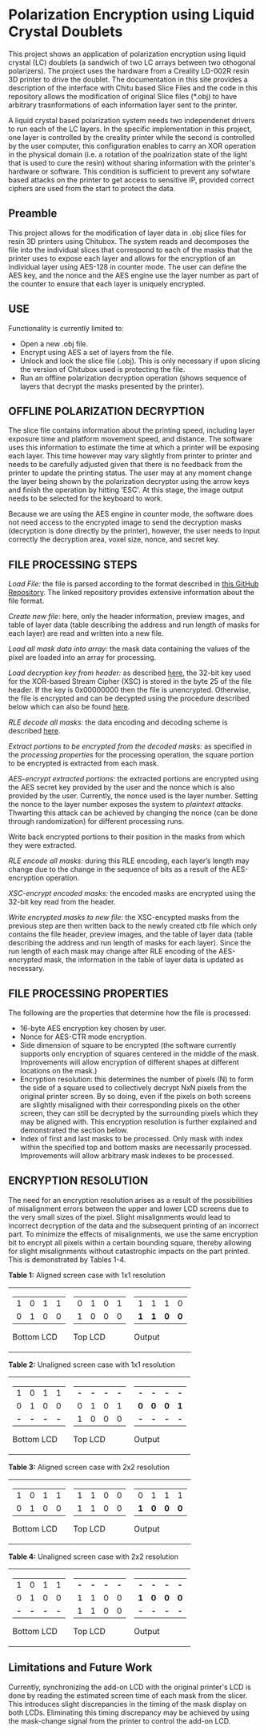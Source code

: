 # Polarization Encryption using Liquid Crystal Doublets
This project shows an application of polarization encryption using liquid crystal (LC) doublets (a sandwich of two LC arrays between two othogonal polarizers). The project uses the hardware from a Creality LD-002R resin 3D printer to drive the doublet.  The documentation in this site provides a description of the interface with Chitu based Slice Files and the code in this repository allows the modification of original Slice files (*.obj) to have arbitrary trasnformations of each information layer sent to the printer. 

A liquid crystal based polarization system needs two independenet drivers to run each of the LC layers. In the specific implementation in this project, one layer is controlled by the creality printer while the second is controlled by the user computer, this configuration enables to carry an XOR operation in the physical domain (i.e. a rotation of the poalrization state of the light that is used to cure the resin) without sharing information with the printer's hardware or software. This condition is sufficient to prevent any sofwtare based attacks on the printer to get access to sensitive IP,  provided correct ciphers are used from the start to protect the data.

## Preamble

This project allows for the modification of layer data in .obj slice files for resin 3D printers using Chitubox. The system reads and decomposes the file into the individual slices that correspond to each of the masks that the printer uses to expose each layer and allows for the encryption of an individual layer using AES-128 in counter mode. The user can define the AES key, and the nonce and the AES engine use the layer number as part of the counter to ensure that each layer is uniquely encrypted.

## USE
Functionality is currently limited to:
- Open a new .obj file.
- Encrypt using AES a set of layers from the file.
- Unlock and lock the slice file (.obj). This is only necessary if upon slicing the version of Chitubox used is protecting the file.
- Run an offline polarization decryption operation (shows sequence of layers that decrypt the masks presented by the printer).

## OFFLINE POLARIZATION DECRYPTION
The slice file contains information about the printing speed, including layer exposure time and platform movement speed, and distance. The software uses this information to estimate the time at which a printer will be exposing each layer.
This time however may vary slightly from printer to printer and needs to be carefully adjusted given that there is no feedback from the printer to update the printing status. The user may at any moment change the layer being shown by the polarization decryptor using the arrow keys and finish the operation by hitting 'ESC'.
At this stage, the image output needs to be selected for the keyboard to work.

Because we are using the AES engine in counter mode, the software does not need access to the encrypted image to send the decryption masks (decryption is done directly by the printer), however, the user needs to input correctly the decryption area, voxel size, nonce, and secret key.


## FILE PROCESSING STEPS

_Load File:_ the file is parsed according to the format described in [this GitHub Repository](https://github.com/cbiffle/catibo/blob/master/doc/cbddlp-ctb.adoc). The linked repository provides extensive information about the file format.

_Create new file_: here, only the header information, preview images, and table of layer data (table describing the address and run length of masks for each layer) are read and written into a new file.

_Load all mask data into array:_ the mask data containing the values of the pixel are loaded into an array for processing.

_Load decryption key from header:_ as described [here](https://github.com/cbiffle/catibo/blob/master/doc/cbddlp-ctb.adoc), the 32-bit key used for the XOR-based Stream Cipher (XSC) is stored in the byte 25 of the file header. If the key is 0x00000000 then the file is unencrypted. Otherwise, the file is encrypted and can be decypted using the procedure described below which can also be found [here](https://github.com/cbiffle/catibo/blob/master/doc/cbddlp-ctb.adoc).

_RLE decode all masks:_ the data encoding and decoding scheme is described [here](https://github.com/cbiffle/catibo/blob/master/doc/cbddlp-ctb.adoc).

_Extract portions to be encrypted from the decoded masks:_ as specified in the _processing properties_ for the processing operation, the square portion to be encrypted is extracted from each mask.

_AES-encrypt extracted portions:_ the extracted portions are encrypted using the AES secret key provided by the user and the nonce which is also provided by the user. Currently, the nonce used is the layer number. Setting the nonce to the layer number exposes the system to _plaintext attacks_. Thwarting this attack can be achieved by changing the nonce (can be done through randomization) for different processing runs.

Write back encrypted portions to their position in the masks from which they were extracted.

_RLE encode all masks:_ during this RLE encoding, each layer’s length may change due to the change in the sequence of bits as a result of the AES-encryption operation.

_XSC-encrypt encoded masks:_ the encoded masks are encrypted using the 32-bit key read from the header.

_Write encrypted masks to new file:_ the XSC-encypted masks from the previous step are then written back to the newly created ctb file which only contains the file header, preview images, and the table of layer data (table describing the address and run length of masks for each layer). Since the run length of each mask may change after RLE encoding of the AES-encrypted mask, the information in the table of layer data is updated as necessary.

## FILE PROCESSING PROPERTIES

The following are the properties that determine how the file is processed:

* 16-byte AES encryption key chosen by user.
* Nonce for AES-CTR mode encryption.
* Side dimension of square to be encrypted (the software currently supports only encryption of squares centered in the middle of the mask. Improvements will allow encryption of different shapes at different locations on the mask.)
* Encryption resolution: this determines the number of pixels (N) to form the side of a square used to collectively decrypt NxN pixels from the original printer screen. By so doing, even if the pixels on both screens are slightly misaligned with their corresponding pixels on the other screen, they can still be decrypted by the surrounding pixels which they may be aligned with. This encryption resolution is further explained and demonstrated the section below.
* Index of first and last masks to be processed. Only mask with index within the specified top and bottom masks are necessarily processed. Improvements will allow arbitrary mask indexes to be processed.

## ENCRYPTION RESOLUTION

The need for an encryption resolution arises as a result of the possibilities of misalignment errors between the upper and lower LCD screens due to the very small sizes of the pixel. Slight misalignments would lead to incorrect decryption of the data and the subsequent printing of an incorrect part. To minimize the effects of misalignments, we use the same encryption bit to encrypt all pixels within a certain bounding square, thereby allowing for slight misalignments without catastrophic impacts on the part printed. This is demonstrated by Tables 1-4.

**Table 1:** Aligned screen case with 1x1 resolution


<table>
  <tr>
   <td>

<table>
  <tr>
   <td>1
   </td>
   <td>0
   </td>
   <td>1
   </td>
   <td>1
   </td>
  </tr>
  <tr>
   <td>0
   </td>
   <td>1
   </td>
   <td>0
   </td>
   <td>0
   </td>
  </tr>
</table>


Bottom LCD

   </td>
   <td>

<table>
  <tr>
   <td>0
   </td>
   <td>1
   </td>
   <td>0
   </td>
   <td>1
   </td>
  </tr>
  <tr>
   <td>1
   </td>
   <td>0
   </td>
   <td>0
   </td>
   <td>0
   </td>
  </tr>
</table>


Top LCD

   </td>
   <td>

<table>
  <tr>
   <td>1
   </td>
   <td>1
   </td>
   <td>1
   </td>
   <td>0
   </td>
  </tr>
  <tr>
   <td><strong>1</strong>
   </td>
   <td><strong>1</strong>
   </td>
   <td><strong>0</strong>
   </td>
   <td><strong>0</strong>
   </td>
  </tr>
</table>


Output

   </td>
  </tr>
</table>


**Table 2:** Unaligned screen case with 1x1 resolution


<table>
  <tr>
   <td>

<table>
  <tr>
   <td>1
   </td>
   <td>0
   </td>
   <td>1
   </td>
   <td>1
   </td>
  </tr>
  <tr>
   <td>0
   </td>
   <td>1
   </td>
   <td>0
   </td>
   <td>0
   </td>
  </tr>
  <tr>
   <td><strong>-</strong>
   </td>
   <td><strong>-</strong>
   </td>
   <td><strong>-</strong>
   </td>
   <td><strong>-</strong>
   </td>
  </tr>
</table>


Bottom LCD

   </td>
   <td>

<table>
  <tr>
   <td><strong>-</strong>
   </td>
   <td><strong>-</strong>
   </td>
   <td><strong>-</strong>
   </td>
   <td><strong>-</strong>
   </td>
  </tr>
  <tr>
   <td>0
   </td>
   <td>1
   </td>
   <td>0
   </td>
   <td>1
   </td>
  </tr>
  <tr>
   <td>1
   </td>
   <td>0
   </td>
   <td>0
   </td>
   <td>0
   </td>
  </tr>
</table>


Top LCD

   </td>
   <td>

<table>
  <tr>
   <td><strong>-</strong>
   </td>
   <td><strong>-</strong>
   </td>
   <td><strong>-</strong>
   </td>
   <td><strong>-</strong>
   </td>
  </tr>
  <tr>
   <td><strong>0</strong>
   </td>
   <td><strong>0</strong>
   </td>
   <td><strong>0</strong>
   </td>
   <td><strong>1</strong>
   </td>
  </tr>
  <tr>
   <td><strong>-</strong>
   </td>
   <td><strong>-</strong>
   </td>
   <td><strong>-</strong>
   </td>
   <td><strong>-</strong>
   </td>
  </tr>
</table>


Output

   </td>
  </tr>
</table>


**Table 3:** Aligned screen case with 2x2 resolution


<table>
  <tr>
   <td>

<table>
  <tr>
   <td>1
   </td>
   <td>0
   </td>
   <td>1
   </td>
   <td>1
   </td>
  </tr>
  <tr>
   <td>0
   </td>
   <td>1
   </td>
   <td>0
   </td>
   <td>0
   </td>
  </tr>
</table>


Bottom LCD

   </td>
   <td>

<table>
  <tr>
   <td>1
   </td>
   <td>1
   </td>
   <td>0
   </td>
   <td>0
   </td>
  </tr>
  <tr>
   <td>1
   </td>
   <td>1
   </td>
   <td>0
   </td>
   <td>0
   </td>
  </tr>
</table>


Top LCD

   </td>
   <td>

<table>
  <tr>
   <td>0
   </td>
   <td>1
   </td>
   <td>1
   </td>
   <td>1
   </td>
  </tr>
  <tr>
   <td><strong>1</strong>
   </td>
   <td><strong>0</strong>
   </td>
   <td><strong>0</strong>
   </td>
   <td><strong>0</strong>
   </td>
  </tr>
</table>


Output

   </td>
  </tr>
</table>


**Table 4:** Unaligned screen case with 2x2 resolution


<table>
  <tr>
   <td>

<table>
  <tr>
   <td>1
   </td>
   <td>0
   </td>
   <td>1
   </td>
   <td>1
   </td>
  </tr>
  <tr>
   <td>0
   </td>
   <td>1
   </td>
   <td>0
   </td>
   <td>0
   </td>
  </tr>
  <tr>
   <td><strong>-</strong>
   </td>
   <td><strong>-</strong>
   </td>
   <td><strong>-</strong>
   </td>
   <td><strong>-</strong>
   </td>
  </tr>
</table>


Bottom LCD

   </td>
   <td>

<table>
  <tr>
   <td><strong>-</strong>
   </td>
   <td><strong>-</strong>
   </td>
   <td><strong>-</strong>
   </td>
   <td><strong>-</strong>
   </td>
  </tr>
  <tr>
   <td>1
   </td>
   <td>1
   </td>
   <td>0
   </td>
   <td>0
   </td>
  </tr>
  <tr>
   <td>1
   </td>
   <td>1
   </td>
   <td>0
   </td>
   <td>0
   </td>
  </tr>
</table>


Top LCD

   </td>
   <td>

<table>
  <tr>
   <td><strong>-</strong>
   </td>
   <td><strong>-</strong>
   </td>
   <td><strong>-</strong>
   </td>
   <td><strong>-</strong>
   </td>
  </tr>
  <tr>
   <td><strong>1</strong>
   </td>
   <td><strong>0</strong>
   </td>
   <td><strong>0</strong>
   </td>
   <td><strong>0</strong>
   </td>
  </tr>
  <tr>
   <td><strong>-</strong>
   </td>
   <td><strong>-</strong>
   </td>
   <td><strong>-</strong>
   </td>
   <td><strong>-</strong>
   </td>
  </tr>
</table>


Output

   </td>
  </tr>
</table>





## Limitations and Future Work

Currently, synchronizing the add-on LCD with the original printer's LCD is done by reading the estimated screen time of each mask from the slicer. This introduces slight discrepancies in the timing of the mask display on both LCDs. Eliminating this timing discrepancy may be achieved by using the mask-change signal from the printer to control the add-on LCD.

